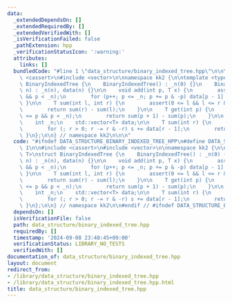 ```yaml
---
data:
  _extendedDependsOn: []
  _extendedRequiredBy: []
  _extendedVerifiedWith: []
  _isVerificationFailed: false
  _pathExtension: hpp
  _verificationStatusIcon: ':warning:'
  attributes:
    links: []
  bundledCode: "#line 1 \"data_structure/binary_indexed_tree.hpp\"\n\n\n\n#include\
    \ <cassert>\n#include <vector>\n\nnamespace kk2 {\n\ntemplate <typename T>\nstruct\
    \ BinaryIndexedTree {\n    BinaryIndexedTree() : _n(0) {}\n    BinaryIndexedTree(int\
    \ n) : _n(n), data(n) {}\n\n    void add(int p, T x) {\n        assert(0 <= p\
    \ && p < _n);\n        for (p++; p <= _n; p += p & -p) data[p - 1] += x;\n   \
    \ }\n\n    T sum(int l, int r) {\n        assert(0 <= l && l <= r && r <= _n);\n\
    \        return sum(r) - sum(l);\n    }\n\n    T get(int p) {\n        assert(0\
    \ <= p && p < _n);\n        return sum(p + 1) - sum(p);\n    }\n\n  private:\n\
    \    int _n;\n    std::vector<T> data;\n\n    T sum(int r) {\n        T s{};\n\
    \        for (; r > 0; r -= r & -r) s += data[r - 1];\n        return s;\n   \
    \ }\n};\n\n} // namespace kk2\n\n\n"
  code: "#ifndef DATA_STRUCTURE_BINARY_INDEXED_TREE_HPP\n#define DATA_STRUCTURE_BINARY_INDEXED_TREE_HPP\
    \ 1\n\n#include <cassert>\n#include <vector>\n\nnamespace kk2 {\n\ntemplate <typename\
    \ T>\nstruct BinaryIndexedTree {\n    BinaryIndexedTree() : _n(0) {}\n    BinaryIndexedTree(int\
    \ n) : _n(n), data(n) {}\n\n    void add(int p, T x) {\n        assert(0 <= p\
    \ && p < _n);\n        for (p++; p <= _n; p += p & -p) data[p - 1] += x;\n   \
    \ }\n\n    T sum(int l, int r) {\n        assert(0 <= l && l <= r && r <= _n);\n\
    \        return sum(r) - sum(l);\n    }\n\n    T get(int p) {\n        assert(0\
    \ <= p && p < _n);\n        return sum(p + 1) - sum(p);\n    }\n\n  private:\n\
    \    int _n;\n    std::vector<T> data;\n\n    T sum(int r) {\n        T s{};\n\
    \        for (; r > 0; r -= r & -r) s += data[r - 1];\n        return s;\n   \
    \ }\n};\n\n} // namespace kk2\n\n#endif // #ifndef DATA_STRUCTURE_BINARY_INDEXED_TREE_HPP\n"
  dependsOn: []
  isVerificationFile: false
  path: data_structure/binary_indexed_tree.hpp
  requiredBy: []
  timestamp: '2024-09-08 23:48:45+09:00'
  verificationStatus: LIBRARY_NO_TESTS
  verifiedWith: []
documentation_of: data_structure/binary_indexed_tree.hpp
layout: document
redirect_from:
- /library/data_structure/binary_indexed_tree.hpp
- /library/data_structure/binary_indexed_tree.hpp.html
title: data_structure/binary_indexed_tree.hpp
---
```

